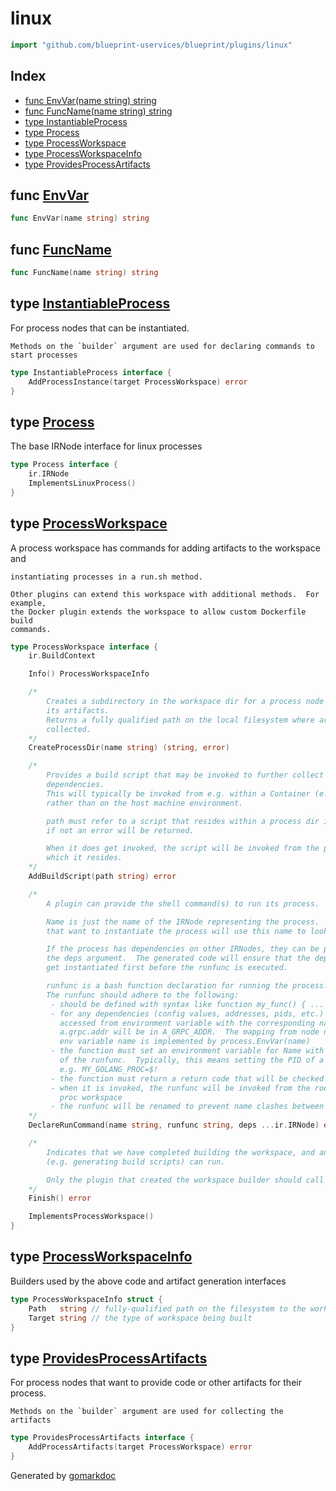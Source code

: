 <!-- Code generated by gomarkdoc. DO NOT EDIT -->

# linux

```go
import "github.com/blueprint-uservices/blueprint/plugins/linux"
```

## Index

- [func EnvVar\(name string\) string](<#EnvVar>)
- [func FuncName\(name string\) string](<#FuncName>)
- [type InstantiableProcess](<#InstantiableProcess>)
- [type Process](<#Process>)
- [type ProcessWorkspace](<#ProcessWorkspace>)
- [type ProcessWorkspaceInfo](<#ProcessWorkspaceInfo>)
- [type ProvidesProcessArtifacts](<#ProvidesProcessArtifacts>)


<a name="EnvVar"></a>
## func [EnvVar](<https://gitlab.mpi-sws.org/cld/blueprint2/blueprint/blob/main/plugins/linux/util.go#L9>)

```go
func EnvVar(name string) string
```



<a name="FuncName"></a>
## func [FuncName](<https://gitlab.mpi-sws.org/cld/blueprint2/blueprint/blob/main/plugins/linux/util.go#L13>)

```go
func FuncName(name string) string
```



<a name="InstantiableProcess"></a>
## type [InstantiableProcess](<https://gitlab.mpi-sws.org/cld/blueprint2/blueprint/blob/main/plugins/linux/ir.go#L33-L35>)

For process nodes that can be instantiated.

```
Methods on the `builder` argument are used for declaring commands to start processes
```

```go
type InstantiableProcess interface {
    AddProcessInstance(target ProcessWorkspace) error
}
```

<a name="Process"></a>
## type [Process](<https://gitlab.mpi-sws.org/cld/blueprint2/blueprint/blob/main/plugins/linux/ir.go#L10-L13>)

The base IRNode interface for linux processes

```go
type Process interface {
    ir.IRNode
    ImplementsLinuxProcess()
}
```

<a name="ProcessWorkspace"></a>
## type [ProcessWorkspace](<https://gitlab.mpi-sws.org/cld/blueprint2/blueprint/blob/main/plugins/linux/ir.go#L50-L113>)

A process workspace has commands for adding artifacts to the workspace and

```
instantiating processes in a run.sh method.

Other plugins can extend this workspace with additional methods.  For example,
the Docker plugin extends the workspace to allow custom Dockerfile build
commands.
```

```go
type ProcessWorkspace interface {
    ir.BuildContext

    Info() ProcessWorkspaceInfo

    /*
    	Creates a subdirectory in the workspace dir for a process node to collect
    	its artifacts.
    	Returns a fully qualified path on the local filesystem where artifacts will be
    	collected.
    */
    CreateProcessDir(name string) (string, error)

    /*
    	Provides a build script that may be invoked to further collect or build process
    	dependencies.
    	This will typically be invoked from e.g. within a Container (e.g a Dockerfile),
    	rather than on the host machine environment.

    	path must refer to a script that resides within a process dir in this workspace;
    	if not an error will be returned.

    	When it does get invoked, the script will be invoked from the process dir in
    	which it resides.
    */
    AddBuildScript(path string) error

    /*
    	A plugin can provide the shell command(s) to run its process.

    	Name is just the name of the IRNode representing the process.  Other IRNodes
    	that want to instantiate the process will use this name to look it up.

    	If the process has dependencies on other IRNodes, they can be provided with
    	the deps argument.  The generated code will ensure that the dependencies
    	get instantiated first before the runfunc is executed.

    	runfunc is a bash function declaration for running the process.
    	The runfunc should adhere to the following:
    	 - should be defined with syntax like function my_func() { ... }
    	 - for any dependencies (config values, addresses, pids, etc.) they can be
    	   accessed from environment variable with the corresponding name.  e.g.
    	   a.grpc.addr will be in A_GRPC_ADDR.  The mapping from node name to
    	   env variable name is implemented by process.EnvVar(name)
    	 - the function must set an environment variable for Name with the result
    	   of the runfunc.  Typically, this means setting the PID of a started process
    	   e.g. MY_GOLANG_PROC=$!
    	 - the function must return a return code that will be checked
    	 - when it is invoked, the runfunc will be invoked from the root of the
    	   proc workspace
    	 - the runfunc will be renamed to prevent name clashes between IRNodes
    */
    DeclareRunCommand(name string, runfunc string, deps ...ir.IRNode) error

    /*
    	Indicates that we have completed building the workspace, and any finalization tasks
    	(e.g. generating build scripts) can run.

    	Only the plugin that created the workspace builder should call this method.
    */
    Finish() error

    ImplementsProcessWorkspace()
}
```

<a name="ProcessWorkspaceInfo"></a>
## type [ProcessWorkspaceInfo](<https://gitlab.mpi-sws.org/cld/blueprint2/blueprint/blob/main/plugins/linux/ir.go#L115-L118>)

Builders used by the above code and artifact generation interfaces

```go
type ProcessWorkspaceInfo struct {
    Path   string // fully-qualified path on the filesystem to the workspace
    Target string // the type of workspace being built
}
```

<a name="ProvidesProcessArtifacts"></a>
## type [ProvidesProcessArtifacts](<https://gitlab.mpi-sws.org/cld/blueprint2/blueprint/blob/main/plugins/linux/ir.go#L25-L27>)

For process nodes that want to provide code or other artifacts for their process.

```
Methods on the `builder` argument are used for collecting the artifacts
```

```go
type ProvidesProcessArtifacts interface {
    AddProcessArtifacts(target ProcessWorkspace) error
}
```

Generated by [gomarkdoc](<https://github.com/princjef/gomarkdoc>)
